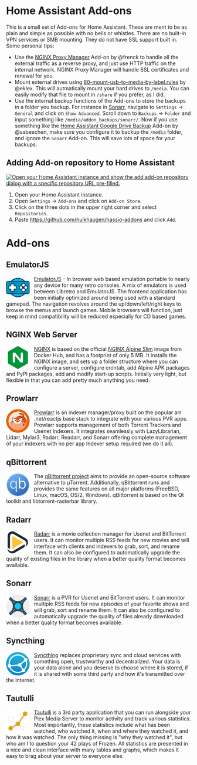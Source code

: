 # Home Assistant Add-ons

This is a small set of Add-ons for Home Assistant. These are ment to be as plain and simple as possible with no bells or whistles. There are no built-in VPN services or SMB mounting. They do not have SSL support built in. Some personal tips:

- Use the [NGINX Proxy Manager](https://github.com/hassio-addons/addon-nginx-proxy-manager) Add-on by @frenck to handle all the external traffic as a reverse proxy, and just use HTTP traffic on the internal network. NGINX Proxy Manager will handle SSL certificates and renewal for you.
- Mount external drives using [80-mount-usb-to-media-by-label.rules](https://gist.github.com/eklex/c5fac345de5be9d9bc420510617c86b5) by @eklex. This will autmatically mount your hard drives to `/media`. You can easily modify that file to mount in `/share` if you prefer, as I did.
- Use the internal backup functions of the Add-ons to store the backups in a folder you backup. For instance in [Sonarr](https://github.com/hulkhaugen/hassio-addons/tree/main/sonarr), navigate to `Settings` -> `General` and click on `Show Advanced`. Scroll down to `Backups` -> `Folder` and input something like `/media/addon_backups/sonarr/`. Now if you use something like the [Home Assistant Google Drive Backup](https://github.com/sabeechen/hassio-google-drive-backup) Add-on by @sabeechen, make sure you configure it to backup the `/media` folder, and ignore the `Sonarr` Add-on. This will save lots of space for your backups.

## Adding Add-on repository to Home Assistant

[![Open your Home Assistant instance and show the add add-on repository dialog with a specific repository URL pre-filled.](https://my.home-assistant.io/badges/supervisor_add_addon_repository.svg)](https://my.home-assistant.io/redirect/supervisor_add_addon_repository/?repository_url=https%3A%2F%2Fgithub.com%2Fhulkhaugen%2Fhassio-addons)

1. Open your Home Assistant instance.
2. Open `Settings` -> `Add-ons` and click on `Add-on Store`.
3. Click on the three dots in the upper right corner and select `Repositories`.
4. Paste https://github.com/hulkhaugen/hassio-addons and click `Add`.

# Add-ons

## EmulatorJS

<img src="https://raw.githubusercontent.com/hulkhaugen/hassio-addons/main/emulatorjs/icon.png" alt="EmulatorJS" width="64" align="left" style="padding-right:12px">[EmulatorJS](https://docs.linuxserver.io/images/docker-emulatorjs/) - In browser web based emulation portable to nearly any device for many retro consoles. A mix of emulators is used between Libretro and EmulatorJS. The frontend application has been initially optimized around being used with a standard gamepad. The navigation revolves around the up/down/left/right keys to browse the menus and launch games. Mobile browsers will function, just keep in mind compatibility will be reduced especially for CD based games.

## NGINX Web Server

<img src="https://raw.githubusercontent.com/hulkhaugen/hassio-addons/main/nginx_ws/icon.png" alt="NGINX Web Server" width="64" align="left" style="padding-right:12px">[NGINX](https://www.nginx.com/) is based on the official [NGINX Alpine Slim](https://hub.docker.com/_/nginx) image from Docker Hub, and has a footprint of only 5 MB. It installs the NGINX image, and sets up a folder structure where you can configure a server, configure crontab, add Alpine APK packages and PyPI packages, add and modify start-up scripts. Initially very light, but flexible in that you can add pretty much anything you need.

## Prowlarr

<img src="https://raw.githubusercontent.com/hulkhaugen/hassio-addons/main/prowlarr/icon.png" alt="Prowlarr" width="64" align="left" style="padding-right:12px">[Prowlarr](https://prowlarr.com/) is an indexer manager/proxy built on the popular arr .net/reactjs base stack to integrate with your various PVR apps. Prowlarr supports management of both Torrent Trackers and Usenet Indexers. It integrates seamlessly with LazyLibrarian, Lidarr, Mylar3, Radarr, Readarr, and Sonarr offering complete management of your indexers with no per app Indexer setup required (we do it all).

## qBittorrent

<img src="https://raw.githubusercontent.com/hulkhaugen/hassio-addons/main/qbittorrent/icon.png" alt="qBittorrent" width="64" align="left" style="padding-right:12px">The [qBittorrent project](https://www.qbittorrent.org/) aims to provide an open-source software alternative to µTorrent. Additionally, qBittorrent runs and provides the same features on all major platforms (FreeBSD, Linux, macOS, OS/2, Windows). qBittorrent is based on the Qt toolkit and libtorrent-rasterbar library.

## Radarr

<img src="https://raw.githubusercontent.com/hulkhaugen/hassio-addons/main/radarr/icon.png" alt="Radarr" width="64" align="left" style="padding-right:12px">[Radarr](https://radarr.video/) is a movie collection manager for Usenet and BitTorrent users. It can monitor multiple RSS feeds for new movies and will interface with clients and indexers to grab, sort, and rename them. It can also be configured to automatically upgrade the quality of existing files in the library when a better quality format becomes available.

## Sonarr

<img src="https://raw.githubusercontent.com/hulkhaugen/hassio-addons/main/sonarr/icon.png" alt="Sonarr" width="64" align="left" style="padding-right:12px">[Sonarr](https://sonarr.tv/) is a PVR for Usenet and BitTorrent users. It can monitor multiple RSS feeds for new episodes of your favorite shows and will grab, sort and rename them. It can also be configured to automatically upgrade the quality of files already downloaded when a better quality format becomes available.

## Syncthing

<img src="https://raw.githubusercontent.com/hulkhaugen/hassio-addons/main/syncthing/icon.png" alt="Syncthing" width="64" align="left" style="padding-right:12px">[Syncthing](https://syncthing.net/) replaces proprietary sync and cloud services with something open, trustworthy and decentralized. Your data is your data alone and you deserve to choose where it is stored, if it is shared with some third party and how it's transmitted over the Internet.

## Tautulli

<img src="https://raw.githubusercontent.com/hulkhaugen/hassio-addons/main/tautulli/icon.png" alt="Tautulli" width="64" align="left" style="padding-right:12px">[Tautulli](https://tautulli.com/) is a 3rd party application that you can run alongside your Plex Media Server to monitor activity and track various statistics. Most importantly, these statistics include what has been watched, who watched it, when and where they watched it, and how it was watched. The only thing missing is "why they watched it", but who am I to question your 42 plays of Frozen. All statistics are presented in a nice and clean interface with many tables and graphs, which makes it easy to brag about your server to everyone else.
